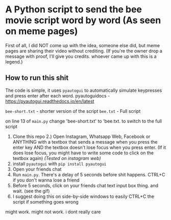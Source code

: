 # A Python script to send the bee movie script word by word (As seen on meme pages)

First of all, I did NOT come up with the idea, someone else did, but meme pages are sharing their video without crediting. (If you're the owner drop a message with proof, I'll give you credits. whoever came up with this is a legend.)

## How to run this shit

The code is simple, it uses `pyautogui` to automatically simulate keypresses and press enter after each word.
pyautoguidocs - https://pyautogui.readthedocs.io/en/latest

`bee-short.txt` - shorter version of the script
`bee.txt` - Full script

on line 13 of `main.py` change 'bee-short.txt' to 'bee.txt. to switch to the full script

1. Clone this repo
   2.) Open Instagram, Whatsapp Web, Facebook or ANYTHING with a textbox that sends a message when you press the enter key AND the textbox doesn't lose focus when you press enter. (If it does lose focus, you might have to write some code to click on the textbox again) _(Tested on instagram web)_
2. install `pyautogui` with `pip install pyautogui`
3. Open your friends chat
4. Run `main.py`. There's a delay of 5 seconds before shit happens. CTRL+C if you don't wanna lose a friend
5. Before 5 seconds, click on your friends chat text input box thing. and wait. (see the gif)
6. I suggest doing this on side-by-side windows to easily CTRL+C the script if something goes wrong

might work. might not work. i dont really care
